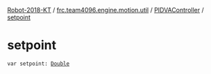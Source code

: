 [Robot-2018-KT](../../index.md) / [frc.team4096.engine.motion.util](../index.md) / [PIDVAController](index.md) / [setpoint](./setpoint.md)

# setpoint

`var setpoint: `[`Double`](https://kotlinlang.org/api/latest/jvm/stdlib/kotlin/-double/index.html)